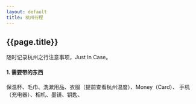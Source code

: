 ```yaml
---
layout: default
title: 杭州行程
---
```


{{page.title}}
---------------------

随时记录杭州之行注意事项，Just In Case。
#### 1. 需要带的东西
保温杯、毛巾、洗漱用品、衣服（提前查看杭州温度）、Money（Card）、
手机（充电器）、相机、墨镜、钥匙、
